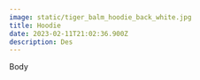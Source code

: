```yaml
---
image: static/tiger_balm_hoodie_back_white.jpg
title: Hoodie
date: 2023-02-11T21:02:36.900Z
description: Des
---
```

Body